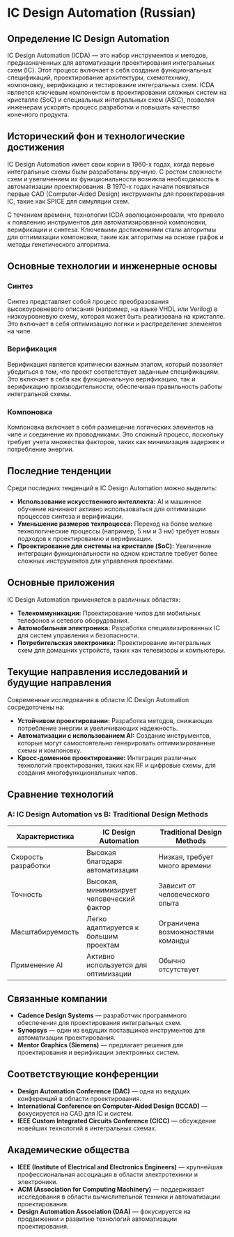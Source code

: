 # IC Design Automation (Russian)

## Определение IC Design Automation

IC Design Automation (ICDA) — это набор инструментов и методов, предназначенных для автоматизации проектирования интегральных схем (IC). Этот процесс включает в себя создание функциональных спецификаций, проектирование архитектуры, схемотехнику, компоновку, верификацию и тестирование интегральных схем. ICDA является ключевым компонентом в проектировании сложных систем на кристалле (SoC) и специальных интегральных схем (ASIC), позволяя инженерам ускорять процесс разработки и повышать качество конечного продукта.

## Исторический фон и технологические достижения

IC Design Automation имеет свои корни в 1960-х годах, когда первые интегральные схемы были разработаны вручную. С ростом сложности схем и увеличением их функциональности возникла необходимость в автоматизации проектирования. В 1970-х годах начали появляться первые CAD (Computer-Aided Design) инструменты для проектирования IC, такие как SPICE для симуляции схем. 

С течением времени, технологии ICDA эволюционировали, что привело к появлению инструментов для автоматизированной компоновки, верификации и синтеза. Ключевыми достижениями стали алгоритмы для оптимизации компоновки, такие как алгоритмы на основе графов и методы генетического алгоритма.

## Основные технологии и инженерные основы

### Синтез

Синтез представляет собой процесс преобразования высокоуровневого описания (например, на языке VHDL или Verilog) в низкоуровневую схему, которая может быть реализована на кристалле. Это включает в себя оптимизацию логики и распределение элементов на чипе.

### Верификация

Верификация является критически важным этапом, который позволяет убедиться в том, что проект соответствует заданным спецификациям. Это включает в себя как функциональную верификацию, так и верификацию производительности, обеспечивая правильность работы интегральной схемы.

### Компоновка

Компоновка включает в себя размещение логических элементов на чипе и соединение их проводниками. Это сложный процесс, поскольку требует учета множества факторов, таких как минимизация задержек и потребление энергии.

## Последние тенденции

Среди последних тенденций в IC Design Automation можно выделить:

- **Использование искусственного интеллекта:** AI и машинное обучение начинают активно использоваться для оптимизации процессов синтеза и верификации.
- **Уменьшение размеров техпроцесса:** Переход на более мелкие технологические процессы (например, 5 нм и 3 нм) требует новых подходов к проектированию и верификации.
- **Проектирование для системы на кристалле (SoC):** Увеличение интеграции функциональности на одном кристалле требует более сложных инструментов для управления проектами.

## Основные приложения

IC Design Automation применяется в различных областях:

- **Телекоммуникации:** Проектирование чипов для мобильных телефонов и сетевого оборудования.
- **Автомобильная электроника:** Разработка специализированных IC для систем управления и безопасности.
- **Потребительская электроника:** Проектирование интегральных схем для домашних устройств, таких как телевизоры и компьютеры.

## Текущие направления исследований и будущие направления

Современные исследования в области IC Design Automation сосредоточены на:

- **Устойчивом проектировании:** Разработка методов, снижающих потребление энергии и увеличивающих надежность.
- **Автоматизации с использованием AI:** Создание инструментов, которые могут самостоятельно генерировать оптимизированные схемы и компоновку.
- **Кросс-доменное проектирование:** Интеграция различных технологий проектирования, таких как RF и цифровые схемы, для создания многофункциональных чипов.

## Сравнение технологий

### A: IC Design Automation vs B: Traditional Design Methods

| Характеристика             | IC Design Automation                  | Traditional Design Methods           |
|----------------------------|--------------------------------------|--------------------------------------|
| Скорость разработки         | Высокая благодаря автоматизации      | Низкая, требует много времени        |
| Точность                   | Высокая, минимизирует человеческий фактор | Зависит от человеческого опыта      |
| Масштабируемость           | Легко адаптируется к большим проектам | Ограничена возможностями команды     |
| Применение AI               | Активно используется для оптимизации | Обычно отсутствует                   |

## Связанные компании

- **Cadence Design Systems** — разработчик программного обеспечения для проектирования интегральных схем.
- **Synopsys** — один из ведущих поставщиков инструментов для автоматизации проектирования.
- **Mentor Graphics (Siemens)** — предлагает решения для проектирования и верификации электронных систем.

## Соответствующие конференции

- **Design Automation Conference (DAC)** — одна из ведущих конференций в области проектирования.
- **International Conference on Computer-Aided Design (ICCAD)** — фокусируется на CAD для IC и систем.
- **IEEE Custom Integrated Circuits Conference (CICC)** — обсуждение новейших технологий в интегральных схемах.

## Академические общества

- **IEEE (Institute of Electrical and Electronics Engineers)** — крупнейшая профессиональная ассоциация в области электротехники и электроники.
- **ACM (Association for Computing Machinery)** — поддерживает исследования в области вычислительной техники и автоматизации проектирования.
- **Design Automation Association (DAA)** — фокусируется на продвижении и развитию технологий автоматизации проектирования.